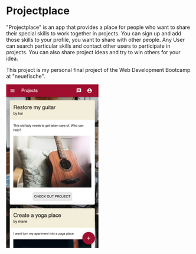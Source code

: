 # Projectplace

"Projectplace" is an app that provides a place for people who want to share their special skills to work together in projects. You can sign up and add those skills to your profile, you want to share with other people. Any User can search particular skills and contact other users to participate in projects. You can also share project ideas and try to win others for your idea.

This project is my personal final project of the Web Development Bootcamp at "neuefische".

<img src="Kai_Heinrich_Projectplace.png" alt="preview" width="250"/>
